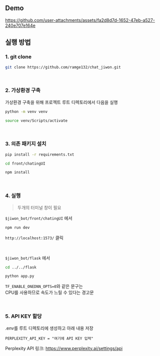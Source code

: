 
## Demo
https://github.com/user-attachments/assets/fa2d8d7d-1652-47eb-a527-240e707e164e


## 실행 방법

### 1. git clone
```bash
git clone https://github.com/ramge132/chat_jiwon.git
```

<br /> 

### 2. 가상환경 구축

가상환경 구축을 위해
프로젝트 루트 디렉토리에서 다음을 실행
```bash
python -m venv venv
```
```bash
source venv/Scripts/activate
```

<br />  

### 3. 의존 패키지 설치
```bash
pip install -r requirements.txt 
```
```bash
cd front/chatingUI
```
``` bash
npm install
```

<br />


### 4. 실행  
> 두개의 터미널 창이 필요


`$jiwon_bot/front/chatingUI` 에서
``` bash
npm run dev
```
`http://localhost:1573/` 클릭
  
<br>

`$jiwon_bot/flask` 에서
``` bash
cd ../../flask
```
```bash
python app.py
```
`TF_ENABLE_ONEDNN_OPTS=0`와 같은 문구는  
CPU를 사용하므로 속도가 느릴 수 있다는 경고문

<br />

### 5. API KEY 할당
.env를 루트 디렉토리에 생성하고 아래 내용 저장
```
PERPLEXITY_API_KEY = "여기에 API KEY 입력"
```

Perplexity API 링크: https://www.perplexity.ai/settings/api
